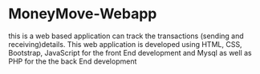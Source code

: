 # MoneyMove-Webapp
this is a web based application can track the transactions (sending and receiving)details. This web application is developed using HTML, CSS, Bootstrap, JavaScript for the front End development and Mysql as well as PHP for the the back End development
